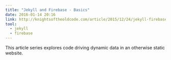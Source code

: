 ```yaml
---
title: "Jekyll and Firebase - Basics"
date: 2016-01-14 20:16
link: http://knightsoftheoldcode.com/article/2015/12/24/jekyll-firebase-basics/
tool:
  - jekyll
  - firebase
---
```

This article series explores code driving dynamic data in an otherwise static website.